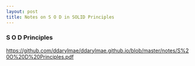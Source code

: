 ```yaml
---
layout: post
title: Notes on S O D in SOLID Principles
---
```


### S O D Principles

https://github.com/ddarylmae/ddarylmae.github.io/blob/master/notes/S%20O%20D%20Principles.pdf


